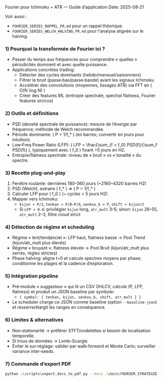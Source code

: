 Fourier pour Ichimoku + ATR — Guide d’application
Date: 2025-08-21

Voir aussi :
- `FOURIER_SERIES_RAPPEL_FR.md` pour un rappel théorique.
- `FOURIER_SERIES_WELCH_HALVING_FR.md` pour l'analyse alignée sur le halving.


### 1) Pourquoi la transformée de Fourier ici ?
- Passer du temps aux fréquences pour comprendre « quelles » périodicités dominent et avec quelle puissance.
- Applications concrètes trading:
  - Détecter des cycles dominants (hebdo/mensuel/saisonniers)
  - Filtrer le bruit (passe‑bas/passe‑bande) avant les signaux Ichimoku
  - Accélérer des convolutions (moyennes, lissages ATR) via FFT en \( O(N \log N) \)
  - Créer des features ML (entropie spectrale, spectral flatness, Fourier features sin/cos)

### 2) Outils et définitions
- PSD (densité spectrale de puissance): mesure de l’énergie par fréquence; méthode de Welch recommandée.
- Période dominante: \( P = 1/f_* \) (en barres; convertir en jours pour intuition).
- Low‑Freq Power Ratio (LFP): \( LFP = \frac{\sum_{f < f_0} PSD(f)}{\sum_f PSD(f)} \), typiquement avec \( f_0 \) fixant >5 jours en H2.
- Entropie/flatness spectrale: niveau de « bruit » vs « tonalité » du spectre.

### 3) Recette plug‑and‑play
1) Fenêtre roulante: dernières 180–360 jours (~2160–4320 barres H2)
2) PSD (Welch), extraire \( f_* \) ⇒ \( P = 1/f_* \)
3) Calculer LFP pour \( f_0 \) (~ cycles > 5 jours H2)
4) Mapper vers Ichimoku:
   - `kijun ≈ P/2`, `tenkan ≈ P/8–P/6`, `senkou_b ≈ P`, `shift ≈ kijun/2`
   - Si `LFP > 0.6`: privilégier `kijun` long, `atr_mult` 3–5; sinon: `kijun` 26–55, `atr_mult` 2–3, filtre cloud strict

### 4) Détection de régime et scheduling
- Régime « lent/tendanciel »: LFP haut, flatness basse → Pool Trend (kijun/atr_mult plus élevés)
- Régime « bruyant »: flatness élevée → Pool Bruit (kijun/atr_mult plus serrés, règles strictes)
- Phase halving: aligne t=0 et calcule spectres moyens par phase; conditionne les plages et la cadence d’exploration.

### 5) Intégration pipeline
- Pré‑module « suggesteur » qui lit un CSV OHLCV, calcule (P, LFP, flatness) et produit un JSON baseline par symbole:
  - `{ symbol: { tenkan, kijun, senkou_b, shift, atr_mult } }`
- Le scheduler charge ce JSON comme baseline (option `--baseline-json`) et resserre/élargit les ranges en conséquence.

### 6) Limites & alternatives
- Non‑stationarité → préférer STFT/ondelettes si besoin de localisation temporelle.
- Si trous de données → Lomb–Scargle.
- Éviter le sur‑réglage: valider par walk‑forward et Monte Carlo; surveiller variance inter‑seeds.

### 7) Commande d’export PDF
```bash
python .\scripts\export_docs_to_pdf.py --docs .\docs\FOURIER_STRATEGIE_FR.md --out-dir .\outputs\reports
```


